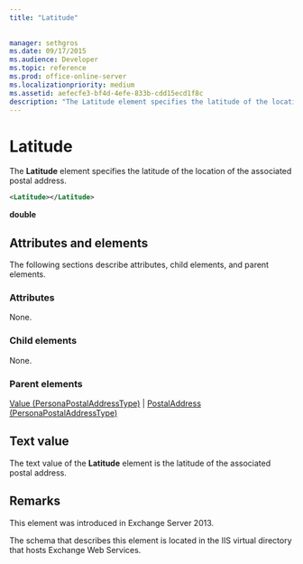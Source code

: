 ```yaml
---
title: "Latitude"
 
 
manager: sethgros
ms.date: 09/17/2015
ms.audience: Developer
ms.topic: reference
ms.prod: office-online-server
ms.localizationpriority: medium
ms.assetid: aefecfe3-bf4d-4efe-833b-cdd15ecd1f8c
description: "The Latitude element specifies the latitude of the location of the associated postal address."
---
```


# Latitude

The **Latitude** element specifies the latitude of the location of the associated postal address. 
  
```XML
<Latitude></Latitude>
```

 **double**
## Attributes and elements

The following sections describe attributes, child elements, and parent elements.
  
### Attributes

None.
  
### Child elements

None.
  
### Parent elements

[Value (PersonaPostalAddressType)](value-personapostaladdresstype.md) | [PostalAddress (PersonaPostalAddressType)](postaladdress-personapostaladdresstype.md)
  
## Text value

The text value of the **Latitude** element is the latitude of the associated postal address. 
  
## Remarks

This element was introduced in Exchange Server 2013.
  
The schema that describes this element is located in the IIS virtual directory that hosts Exchange Web Services.
  

